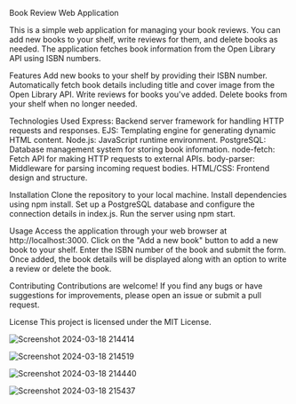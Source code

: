 Book Review Web Application

This is a simple web application for managing your book reviews. You can add new books to your shelf, write reviews for them, and delete books as needed. The application fetches book information from the Open Library API using ISBN numbers.

Features
Add new books to your shelf by providing their ISBN number.
Automatically fetch book details including title and cover image from the Open Library API.
Write reviews for books you've added.
Delete books from your shelf when no longer needed.

Technologies Used
Express: Backend server framework for handling HTTP requests and responses.
EJS: Templating engine for generating dynamic HTML content.
Node.js: JavaScript runtime environment.
PostgreSQL: Database management system for storing book information.
node-fetch: Fetch API for making HTTP requests to external APIs.
body-parser: Middleware for parsing incoming request bodies.
HTML/CSS: Frontend design and structure.

Installation
Clone the repository to your local machine.
Install dependencies using npm install.
Set up a PostgreSQL database and configure the connection details in index.js.
Run the server using npm start.

Usage
Access the application through your web browser at http://localhost:3000.
Click on the "Add a new book" button to add a new book to your shelf.
Enter the ISBN number of the book and submit the form.
Once added, the book details will be displayed along with an option to write a review or delete the book.

Contributing
Contributions are welcome! If you find any bugs or have suggestions for improvements, please open an issue or submit a pull request.

License
This project is licensed under the MIT License.


![Screenshot 2024-03-18 214414](https://github.com/ibrahimdrsn/My-BookShelf/assets/155435456/90a29561-61a1-4af5-ac70-a997bd5beeb6)

![Screenshot 2024-03-18 214519](https://github.com/ibrahimdrsn/My-BookShelf/assets/155435456/152d320a-36e3-4427-a475-7acb9008aa71)

![Screenshot 2024-03-18 214440](https://github.com/ibrahimdrsn/My-BookShelf/assets/155435456/0405007c-3264-437a-bde0-095824ae03f3)

![Screenshot 2024-03-18 215437](https://github.com/ibrahimdrsn/My-BookShelf/assets/155435456/4a615bfd-510f-4546-a7de-5921ae071379)
